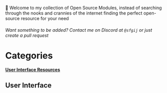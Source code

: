 👋 Welcome to my collection of Open Source Modules, instead of searching through 
the nooks and crannies of the internet finding the perfect open-source resource for your need
###### Want something to be added? Contact me on Discord at ```@sfgij``` or just create a pull request

# Categories
[**User Interface Resources**](https://github.com/sfgij/Open-Source-Collection/main/README.md#user-interface)

## User Interface
